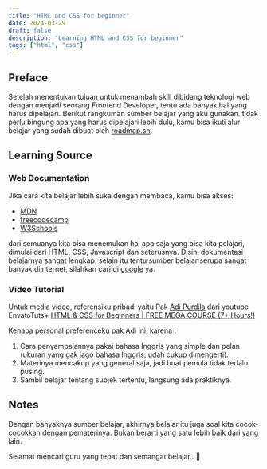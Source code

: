 ```yaml
---
title: "HTML and CSS for beginner"
date: 2024-03-29
draft: false
description: "Learning HTML and CSS for beginner"
tags: ["html", "css"]
---
```


## Preface

Setelah menentukan tujuan untuk menambah skill dibidang teknologi web dengan menjadi seorang Frontend Developer, tentu ada banyak hal yang harus dipelajari. Berikut rangkuman sumber belajar yang aku gunakan. tidak perlu bingung apa yang harus dipelajari lebih dulu, kamu bisa ikuti alur belajar yang sudah dibuat oleh
[roadmap.sh](https://roadmap.sh/frontend "frontend developer").

## Learning Source

### Web Documentation

Jika cara kita belajar lebih suka dengan membaca, kamu bisa akses:

- [MDN](https://developer.mozilla.org/en-US/docs/Learn "Mozilla Developer Network")
- [freecodecamp](https://www.freecodecamp.org/)
- [W3Schools](https://www.w3schools.com/)

dari semuanya kita bisa menemukan hal apa saja yang bisa kita pelajari, dimulai dari HTML, CSS, Javascript dan seterusnya. Disini dokumentasi belajarnya sangat lengkap, selain itu tentu sumber belajar serupa sangat banyak diinternet, silahkan cari di [google](https://www.google.com/search?q=learn+html+css&sca_esv=abe270d53af57e7a&sxsrf=ACQVn08oQeM6BDquDyeAxoYkAlt2CvhB2g%3A1711693285368&ei=5V0GZpT4Fab2seMP6-iI-Ag&ved=0ahUKEwjU_vOx6piFAxUme2wGHWs0Ao8Q4dUDCBA&uact=5&oq=learn+html+css&gs_lp=Egxnd3Mtd2l6LXNlcnAiDmxlYXJuIGh0bWwgY3NzMgoQABiABBiKBRhDMgUQABiABDIFEAAYgAQyBRAAGIAEMgUQABiABDIFEAAYgAQyBRAAGIAEMgUQABiABDIFEAAYgAQyBRAAGIAESL4bUKUDWKQXcAF4AZABAZgBjAKgAcEQqgEFNy40LjS4AQPIAQD4AQGYAgygAvYJwgIKEAAYRxjWBBiwA8ICDRAAGIAEGIoFGEMYsAPCAg4QABjkAhjWBBiwA9gBAcICGRAuGIAEGIoFGEMYxwEY0QMYyAMYsAPYAQLCAgYQABgWGB7CAgsQABiABBiKBRiGA5gDAIgGAZAGEboGBggBEAEYCboGBggCEAEYCJIHAzguNKAHtmk&sclient=gws-wiz-serp "learn html css") ya.

### Video Tutorial

Untuk media video, referensiku pribadi yaitu Pak
[Adi Purdila](https://tutsplus.com/authors/adi-purdila)
dari youtube EnvatoTuts+
[HTML & CSS for Beginners | FREE MEGA COURSE (7+ Hours!)](https://www.youtube.com/watch?v=iG2jotQo9NI&t=3625s)

Kenapa personal preferenceku pak Adi ini, karena :

1. Cara penyampaiannya pakai bahasa Inggris yang simple dan pelan (ukuran yang gak jago bahasa Inggris, udah cukup dimengerti).
2. Materinya mencakup yang general saja, jadi buat pemula tidak terlalu pusing.
3. Sambil belajar tentang subjek tertentu, langsung ada praktiknya.

## Notes

Dengan banyaknya sumber belajar, akhirnya belajar itu juga soal kita cocok-cocokkan dengan pematerinya. Bukan berarti yang satu lebih baik dari yang lain.

Selamat mencari guru yang tepat dan semangat belajar.. 🚀
